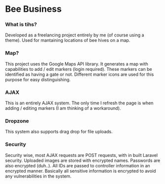 # Bee Business

### What is tihs?
Developed as a freelancing project entirely by me (of course using a theme). Used for mantaining locations of bee hives on a map.

### Map?
This project uses the Google Maps API library. It generates a map with capabilities to add / edit markers (login required). These markers can be identified as having a gate or not. Different marker icons are used for this purpose for easy distinguishing.

### AJAX
This is an entirely AJAX system. The only time I refresh the page is when adding / editing markers (I am thinking of a workaround).

### Dropzone
This system also supports drag drop for file uploads.

### Security
Security wise, most AJAX requests are POST requests, with in built Laravel security. Uploaded images are stored with encrypted names. Passwords are also encrypted (duh..). All IDs are passed to controller information in an encrypted manner. Basically all sensitive information is encrypted to avoid any vulnerabilities in the system.
